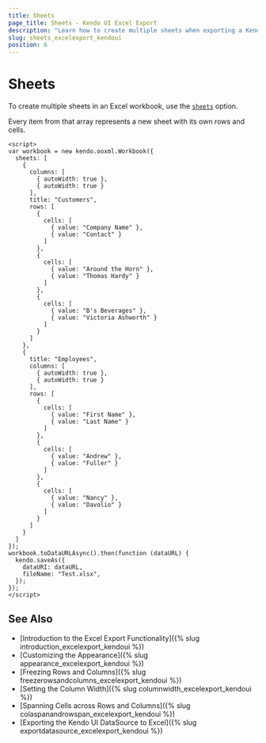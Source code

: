 ```yaml
---
title: Sheets
page_title: Sheets - Kendo UI Excel Export
description: "Learn how to create multiple sheets when exporting a Kendo UI component to Excel."
slug: sheets_excelexport_kendoui
position: 6
---
```


# Sheets

To create multiple sheets in an Excel workbook, use the [`sheets`](/api/javascript/ooxml/workbook/configuration/sheets) option.

Every item from that array represents a new sheet with its own rows and cells.

```dojo
<script>
var workbook = new kendo.ooxml.Workbook({
  sheets: [
    {
      columns: [
        { autoWidth: true },
        { autoWidth: true }
      ],
      title: "Customers",
      rows: [
        {
          cells: [
            { value: "Company Name" },
            { value: "Contact" }
          ]
        },
        {
          cells: [
            { value: "Around the Horn" },
            { value: "Thomas Hardy" }
          ]
        },
        {
          cells: [
            { value: "B's Beverages" },
            { value: "Victoria Ashworth" }
          ]
        }
      ]
    },
    {
      title: "Employees",
      columns: [
        { autoWidth: true },
        { autoWidth: true }
      ],
      rows: [
        {
          cells: [
            { value: "First Name" },
            { value: "Last Name" }
          ]
        },
        {
          cells: [
            { value: "Andrew" },
            { value: "Fuller" }
          ]
        },
        {
          cells: [
            { value: "Nancy" },
            { value: "Davolio" }
          ]
        }
      ]
    }
  ]
});
workbook.toDataURLAsync().then(function (dataURL) {
  kendo.saveAs({
    dataURI: dataURL,
    fileName: "Test.xlsx",
  });
});
</script>
```

## See Also

* [Introduction to the Excel Export Functionality]({% slug introduction_excelexport_kendoui %})
* [Customizing the Appearance]({% slug appearance_excelexport_kendoui %})
* [Freezing Rows and Columns]({% slug freezerowsandcolumns_excelexport_kendoui %})
* [Setting the Column Width]({% slug columnwidth_excelexport_kendoui %})
* [Spanning Cells across Rows and Columns]({% slug colaspanandrowspan_excelexport_kendoui %})
* [Exporting the Kendo UI DataSource to Excel]({% slug exportdatasource_excelexport_kendoui %})

